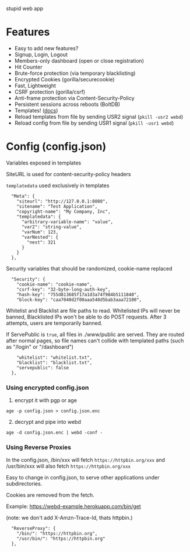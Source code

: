stupid web app

# Features

  * Easy to add new features?
  * Signup, Login, Logout
  * Members-only dashboard (open or close registration)
  * Hit Counter
  * Brute-force protection (via temporary blacklisting)
  * Encrypted Cookies (gorilla/securecookie)
  * Fast, Lightweight
  * CSRF protection (gorilla/csrf)
  * Anti-frame protection via Content-Security-Policy
  * Persistent sessions across reboots (BoltDB)
  * Templates! ([docs](https://golang.org/pkg/text/template/))
  * Reload templates from file by sending USR2 signal (`pkill -usr2 webd`)
  * Reload config from file by sending USR1 signal (`pkill -usr1 webd`)

# Config (config.json)

Variables exposed in templates

SiteURL is used for content-security-policy headers

`templatedata` used exclusively in templates

```
  "Meta": {
    "siteurl": "http://127.0.0.1:8080",
    "sitename": "Test Application",
    "copyright-name": "My Company, Inc",
    "templatedata": {
      "arbitrary-variable-name": "value",
      "var2": "string-value",
      "varNum": 123,
      "varNested": {
        "nest": 321
      }
    }
  },
```

Security variables that should be randomized, cookie-name replaced

```
  "Security": {
    "cookie-name": "cookie-name",
    "csrf-key": "32-byte-long-auth-key",
    "hash-key": "755d813685f17a1d3a74f984b5111840",
    "block-key": "caa7040d2f00aaa548d5bab3aaa72100",
```

Whitelist and Blacklist are file paths to read.
Whitelisted IPs will never be banned, Blacklisted IPs won't be able to do POST requests. After 3 attempts, users are temporarily banned.

If ServePublic is `true`, all files in ./www/public are served.
They are routed after normal pages, so file names can't collide with templated paths (such as "/login" or "/dashboard")

```
    "whitelist": "whitelist.txt",
    "blacklist": "blacklist.txt",
    "servepublic": false
  },
```

### Using encrypted config.json

1. encrypt it with pgp or age
```
age -p config.json > config.json.enc
```

2. decrypt and pipe into webd
```
age -d config.json.enc | webd -conf -
```

### Using Reverse Proxies

In the config.json, /bin/xxx will fetch `https://httpbin.org/xxx`
and /usr/bin/xxx will also fetch `https://httpbin.org/xxx`

Easy to change in config.json, to serve other applications under subdirectories.

Cookies are removed from the fetch.

Example: https://webd-example.herokuapp.com/bin/get

(note: we don't add X-Amzn-Trace-Id, thats httpbin.)

```
  "ReverseProxy": {
    "/bin/": "https://httpbin.org",
    "/usr/bin/": "https://httpbin.org"
  },
```
